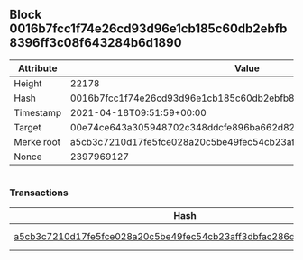 ## Block 0016b7fcc1f74e26cd93d96e1cb185c60db2ebfb8396ff3c08f643284b6d1890

Attribute | Value
--- | ---
Height | 22178
Hash | 0016b7fcc1f74e26cd93d96e1cb185c60db2ebfb8396ff3c08f643284b6d1890
Timestamp | 2021-04-18T09:51:59+00:00
Target | 00e74ce643a305948702c348ddcfe896ba662d82c1a228faf4ad12250f07334e
Merke root | a5cb3c7210d17fe5fce028a20c5be49fec54cb23aff3dbfac286d543170f8a19
Nonce | 2397969127

```

```

### Transactions

Hash | Amount
--- | ---
[a5cb3c7210d17fe5fce028a20c5be49fec54cb23aff3dbfac286d543170f8a19](a5cb3c7210d17fe5fce028a20c5be49fec54cb23aff3dbfac286d543170f8a19.md) | 10.00000000 SKEPTI 
